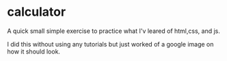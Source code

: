 # calculator
A quick small simple exercise to practice what I'v leared of html,css, and js. 

I did this without using any tutorials but just worked of a google image on how it should look.
